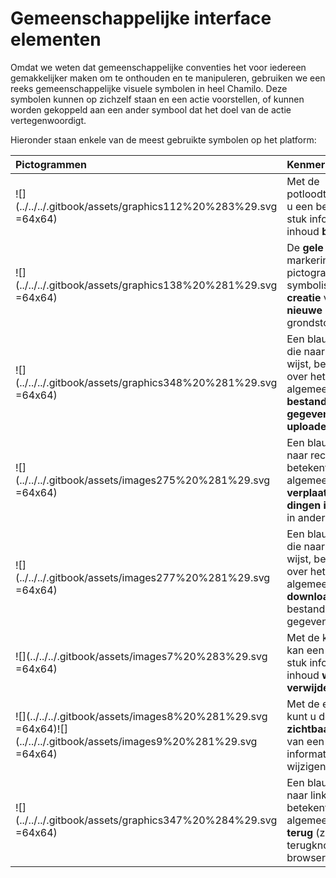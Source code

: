 # Gemeenschappelijke interface elementen

Omdat we weten dat gemeenschappelijke conventies het voor iedereen gemakkelijker maken om te onthouden en te manipuleren, gebruiken we een reeks gemeenschappelijke visuele symbolen in heel Chamilo. Deze symbolen kunnen op zichzelf staan en een actie voorstellen, of kunnen worden gekoppeld aan een ander symbool dat het doel van de actie vertegenwoordigt.

Hieronder staan enkele van de meest gebruikte symbolen op het platform:

| Pictogrammen | Kenmerken |
| :--- | :--- |
| ![](../../../.gitbook/assets/graphics112%20%283%29.svg =64x64) | Met de potloodtool kunt u een bepaald stuk informatie of inhoud **bijwerken** |
| ![](../../../.gitbook/assets/graphics138%20%281%29.svg =64x64) | De **gele ster** markering op een pictogram symboliseert de **creatie** van een **nieuwe** grondstof |
| ![](../../../.gitbook/assets/graphics348%20%281%29.svg =64x64) | Een blauwe pijl die naar boven wijst, betekent over het algemeen **een bestand of gegevens uploaden**. |
| ![](../../../.gitbook/assets/images275%20%281%29.svg =64x64) | Een blauwe pijl naar rechts betekent over het algemeen **dingen verplaatsen** of **dingen invoegen** in anderen |
| ![](../../../.gitbook/assets/images277%20%281%29.svg =64x64) | Een blauwe pijl die naar beneden wijst, betekent over het algemeen **download** een bestand of gegevens. |
| ![](../../../.gitbook/assets/images7%20%283%29.svg =64x64) | Met de kruistool kan een bepaald stuk informatie of inhoud **worden verwijderd** |
| ![](../../../.gitbook/assets/images8%20%281%29.svg =64x64)![](../../../.gitbook/assets/images9%20%281%29.svg =64x64) | Met de eye-tool kunt u de **zichtbaarheid** van een stuk informatie/inhoud wijzigen |
| ![](../../../.gitbook/assets/graphics347%20%284%29.svg =64x64) | Een blauwe pijl naar links betekent over het algemeen **ga terug** \(zoals de terugknop in uw browser\). |


